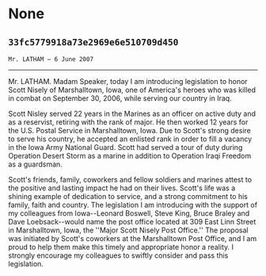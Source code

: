 # None
## `33fc5779918a73e2969e6e510709d450`
`Mr. LATHAM — 6 June 2007`

---


Mr. LATHAM. Madam Speaker, today I am introducing legislation to 
honor Scott Nisely of Marshalltown, Iowa, one of America's heroes who 
was killed in combat on September 30, 2006, while serving our country 
in Iraq.

Scott Nisley served 22 years in the Marines as an officer on active 
duty and as a reservist, retiring with the rank of major. He then 
worked 12 years for the U.S. Postal Service in Marshalltown, Iowa. Due 
to Scott's strong desire to serve his country, he accepted an enlisted 
rank in order to fill a vacancy in the Iowa Army National Guard. Scott 
had served a tour of duty during Operation Desert Storm as a marine in 
addition to Operation Iraqi Freedom as a guardsman.

Scott's friends, family, coworkers and fellow soldiers and marines 
attest to the positive and lasting impact he had on their lives. 
Scott's life was a shining example of dedication to service, and a 
strong commitment to his family, faith and country. The legislation I 
am introducing with the support of my colleagues from Iowa--Leonard 
Boswell, Steve King, Bruce Braley and Dave Loebsack--would name the 
post office located at 309 East Linn Street in Marshalltown, Iowa, the 
''Major Scott Nisely Post Office.'' The proposal was initiated by 
Scott's coworkers at the Marshalltown Post Office, and I am proud to 
help them make this timely and appropriate honor a reality. I strongly 
encourage my colleagues to swiftly consider and pass this legislation.

